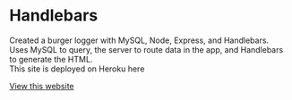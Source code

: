 # Handlebars  

Created a burger logger with MySQL, Node, Express, and  Handlebars.  
Uses MySQL to query, the server to route data in the app, and Handlebars to generate the HTML.  
This site is deployed on Heroku here

[View this website](https://eat-that-burger-or-else.herokuapp.com/)